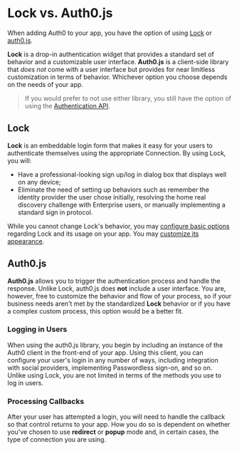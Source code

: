# Lock vs. Auth0.js

When adding Auth0 to your app, you have the option of using [Lock](/libraries/lock) or [auth0.js](libraries/auth0js).

**Lock** is a drop-in authentication widget that provides a standard set of behavior and a customizable user interface. **Auth0.js** is a client-side library that *does not* come with a user interface but provides for near limitless customization in terms of behavior. Whichever option you choose depends on the needs of your app.

> If you would prefer to not use either library, you still have the option of using the [Authentication API](https://auth0.com/docs/auth-api).

## Lock

**Lock** is an embeddable login form that makes it easy for your users to authenticate themselves using the appropriate Connection. By using Lock, you will:

* Have a professional-looking sign up/log in dialog box that displays well on any device;
* Eliminate the need of setting up behaviors such as remember the identity provider the user chose initially, resolving the home real discovery challenge with Enterprise users, or manually implementing a standard sign in protocol.

While you cannot change Lock's behavior, you may [configure basic options](https://auth0.com/docs/libraries/lock/customization) regarding Lock and its usage on your app. You may [customize its appearance](https://auth0.com/docs/libraries/lock/ui-customization).



## Auth0.js

**Auth0.js** allows you to trigger the authentication process and handle the response. Unlike Lock, auth0.js does **not** include a user interface. You are, however, free to customize the behavior and flow of your process, so if your business needs aren't met by the standardized **Lock** behavior or if you have a complex custom process, this option would be a better fit.

### Logging in Users

When using the auth0.js library, you begin by including an instance of the Auth0 client in the front-end of your app. Using this client, you can configure your user's login in any number of ways, including integration with social providers, implementing Passwordless sign-on, and so on. Unlike using Lock, you are not limited in terms of the methods you use to log in users.

### Processing Callbacks

After your user has attempted a login, you will need to handle the callback so that control returns to your app. How you do so is dependent on whether you've chosen to use **redirect** or **popup** mode and, in certain cases, the type of connection you are using.
